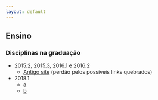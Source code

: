 ```yaml
---
layout: default
---
```


## Ensino

### Disciplinas na graduação

* 2015.2, 2015.3, 2016.1 e 2016.2
  + [Antigo site](https://sites.google.com/site/elivaldolozerfr/home) (perdão pelos possíveis links quebrados)
* 2018.1
  + [a](/pages/componentes/2018.1.a)
  + [b](/pages/componentes/2018.1.b)
